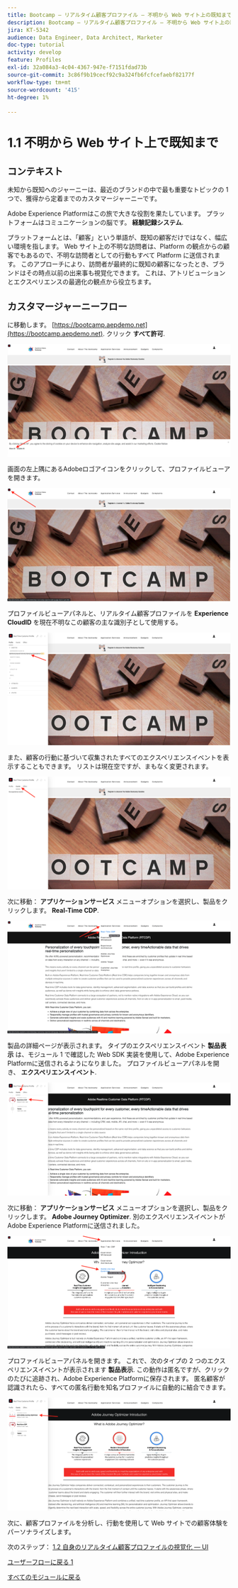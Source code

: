 ```yaml
---
title: Bootcamp — リアルタイム顧客プロファイル — 不明から Web サイト上の既知まで
description: Bootcamp — リアルタイム顧客プロファイル — 不明から Web サイト上の既知まで
jira: KT-5342
audience: Data Engineer, Data Architect, Marketer
doc-type: tutorial
activity: develop
feature: Profiles
exl-id: 32a084a3-4c04-4367-947e-f7151fdad73b
source-git-commit: 3c86f9b19cecf92c9a324fb6fcfcefaebf82177f
workflow-type: tm+mt
source-wordcount: '415'
ht-degree: 1%

---
```


# 1.1 不明から Web サイト上で既知まで

## コンテキスト

未知から既知へのジャーニーは、最近のブランドの中で最も重要なトピックの 1 つで、獲得から定着までのカスタマージャーニーです。

Adobe Experience Platformはこの旅で大きな役割を果たしています。 プラットフォームはコミュニケーションの脳です。 **経験記録システム**.

プラットフォームとは、「顧客」という単語が、既知の顧客だけではなく、幅広い環境を指します。 Web サイト上の不明な訪問者は、Platform の観点からの顧客でもあるので、不明な訪問者としての行動もすべて Platform に送信されます。 このアプローチにより、訪問者が最終的に既知の顧客になったとき、ブランドはその時点以前の出来事も視覚化できます。 これは、アトリビューションとエクスペリエンスの最適化の観点から役立ちます。

## カスタマージャーニーフロー

に移動します。 [https://bootcamp.aepdemo.net](https://bootcamp.aepdemo.net). クリック **すべて許可**.

![DSN](./images/web8.png)

画面の左上隅にあるAdobeロゴアイコンをクリックして、プロファイルビューアを開きます。

![デモ](./images/pv1.png)

プロファイルビューアパネルと、リアルタイム顧客プロファイルを **Experience CloudID** を現在不明なこの顧客の主な識別子として使用する。

![デモ](./images/pv2.png)

また、顧客の行動に基づいて収集されたすべてのエクスペリエンスイベントを表示することもできます。 リストは現在空ですが、まもなく変更されます。

![デモ](./images/pv3.png)

次に移動： **アプリケーションサービス** メニューオプションを選択し、製品をクリックします。 **Real-Time CDP**.

![デモ](./images/pv4.png)

製品の詳細ページが表示されます。 タイプのエクスペリエンスイベント **製品表示** は、モジュール 1 で確認した Web SDK 実装を使用して、Adobe Experience Platformに送信されるようになりました。 プロファイルビューアパネルを開き、 **エクスペリエンスイベント**.

![デモ](./images/pv5.png)

次に移動： **アプリケーションサービス** メニューオプションを選択し、製品をクリックします。 **Adobe Journey Optimizer**. 別のエクスペリエンスイベントがAdobe Experience Platformに送信されました。

![デモ](./images/pv7.png)

プロファイルビューアパネルを開きます。 これで、次のタイプの 2 つのエクスペリエンスイベントが表示されます **製品表示**. この動作は匿名ですが、クリックのたびに追跡され、Adobe Experience Platformに保存されます。 匿名顧客が認識されたら、すべての匿名行動を知名プロファイルに自動的に結合できます。

![デモ](./images/pv8.png)

次に、顧客プロファイルを分析し、行動を使用して Web サイトでの顧客体験をパーソナライズします。

次のステップ： [1.2 自身のリアルタイム顧客プロファイルの視覚化 — UI](./ex2.md)

[ユーザーフローに戻る 1](./uc1.md)

[すべてのモジュールに戻る](../../overview.md)
